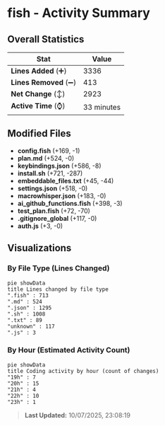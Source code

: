 # fish - Activity Summary 

## Overall Statistics

| Stat                   | Value                                                             |
| ---------------------- | ----------------------------------------------------------------- |
| **Lines Added** (➕)   | 3336                                          |
| **Lines Removed** (➖) | 413                                        |
| **Net Change** (↕)    | 2923                |
| **Active Time** (⌚)   | 33 minutes |


## Modified Files
- **config.fish** (+169, -1)
- **plan.md** (+524, -0)
- **keybindings.json** (+586, -8)
- **install.sh** (+721, -287)
- **embeddable_files.txt** (+45, -44)
- **settings.json** (+518, -0)
- **macrowhisper.json** (+183, -0)
- **ai_github_functions.fish** (+398, -3)
- **test_plan.fish** (+72, -70)
- **.gitignore_global** (+117, -0)
- **auth.js** (+3, -0)

## Visualizations

### By File Type (Lines Changed)

```mermaid
pie showData
title Lines changed by file type
".fish" : 713
".md" : 524
".json" : 1295
".sh" : 1008
".txt" : 89
"unknown" : 117
".js" : 3
```

### By Hour (Estimated Activity Count)

```mermaid
pie showData
title Coding activity by hour (count of changes)
"19h" : 7
"20h" : 15
"21h" : 4
"22h" : 10
"23h" : 1
```


> **Last Updated:** 10/07/2025, 23:08:19